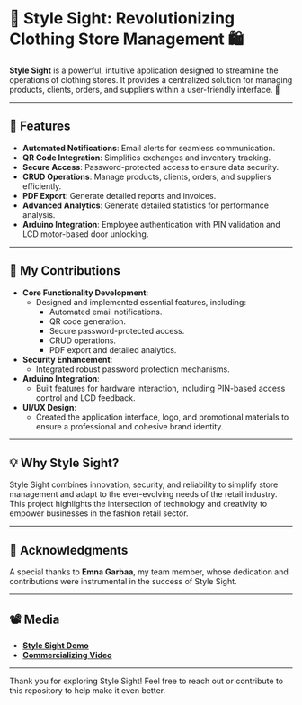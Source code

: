 # 🌟 Style Sight: Revolutionizing Clothing Store Management 🛍️

**Style Sight** is a powerful, intuitive application designed to streamline the operations of clothing stores. It provides a centralized solution for managing products, clients, orders, and suppliers within a user-friendly interface. 🚀

---

## 🌟 Features
- **Automated Notifications**: Email alerts for seamless communication.
- **QR Code Integration**: Simplifies exchanges and inventory tracking.
- **Secure Access**: Password-protected access to ensure data security.
- **CRUD Operations**: Manage products, clients, orders, and suppliers efficiently.
- **PDF Export**: Generate detailed reports and invoices.
- **Advanced Analytics**: Generate detailed statistics for performance analysis.
- **Arduino Integration**: Employee authentication with PIN validation and LCD motor-based door unlocking.

---

## 🔧 My Contributions
- **Core Functionality Development**:
  - Designed and implemented essential features, including:
    - Automated email notifications.
    - QR code generation.
    - Secure password-protected access.
    - CRUD operations.
    - PDF export and detailed analytics.
- **Security Enhancement**:
  - Integrated robust password protection mechanisms.
- **Arduino Integration**:
  - Built features for hardware interaction, including PIN-based access control and LCD feedback.
- **UI/UX Design**:
  - Created the application interface, logo, and promotional materials to ensure a professional and cohesive brand identity.

---

## 💡 Why Style Sight?
Style Sight combines innovation, security, and reliability to simplify store management and adapt to the ever-evolving needs of the retail industry. This project highlights the intersection of technology and creativity to empower businesses in the fashion retail sector.

---

## 🤝 Acknowledgments
A special thanks to **Emna Garbaa**, my team member, whose dedication and contributions were instrumental in the success of Style Sight.

---

## 📽️ Media
- **[Style Sight Demo](https://drive.google.com/file/d/1cmbpssibJvCHfjLK9ttO4mS25WakIq8b/view)**
- **[Commercializing Video](https://drive.google.com/file/d/12FW06iQKi4gY6ZO1jAtaXb3yXWrW3XlX/view)**

---

Thank you for exploring Style Sight! Feel free to reach out or contribute to this repository to help make it even better.
